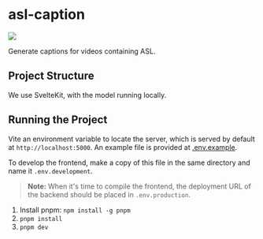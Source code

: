 # asl-caption

<a href="https://universe.roboflow.com/meredith-lo-pmqx7/asl-project">
    <img src="https://app.roboflow.com/images/download-dataset-badge.svg"></img>
</a>

Generate captions for videos containing ASL.

## Project Structure

We use SvelteKit, with the model running locally.

## Running the Project

Vite an environment variable to locate the server, which is served by default at `http://localhost:5000`.
An example file is provided at [.env.example](frontend/.env.example).

To develop the frontend, make a copy of this file in the same directory and name it `.env.development`.

> **Note:** When it's time to compile the frontend, the deployment URL of the backend should be placed in
> `.env.production`.

1. Install pnpm: `npm install -g pnpm`
2. `pnpm install`
3. `pnpm dev`
